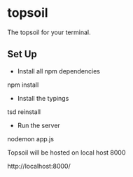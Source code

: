 # topsoil
The topsoil for your terminal.

## Set Up

- Install all npm dependencies

npm install

- Install the typings

tsd reinstall

- Run the server

nodemon app.js

Topsoil will be hosted on local host 8000

http://localhost:8000/


